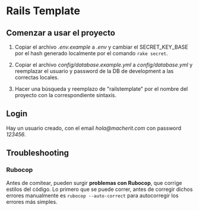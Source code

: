 # Rails Template

## Comenzar a usar el proyecto

1. Copiar el archivo _.env.example_ a _.env_ y cambiar el SECRET_KEY_BASE por el hash generado localmente por el comando `rake secret`.

2. Copiar el archivo _config/database.example.yml_ a _config/database.yml_ y reemplazar el usuario y password de la DB de development a las correctas locales.

3. Hacer una búsqueda y reemplazo de "railstemplate" por el nombre del proyecto con la correspondiente sintaxis.

## Login

Hay un usuario creado, con el email _hola@macherit.com_ con password _123456_.

## Troubleshooting

### Rubocop

Antes de comitear, pueden surgir **problemas con Rubocop**, que corrige estilos del código. Lo primero que se puede correr, antes de corregir dichos errores manualmente es `rubocop --auto-correct` para autocorregir los errores más simples.
